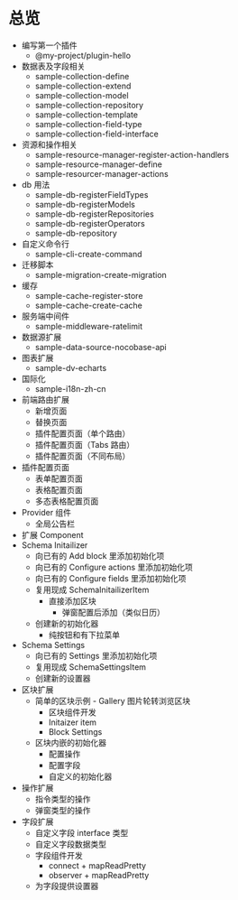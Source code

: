 # 总览

- 编写第一个插件
  - @my-project/plugin-hello
- 数据表及字段相关
  - sample-collection-define
  - sample-collection-extend
  - sample-collection-model
  - sample-collection-repository
  - sample-collection-template
  - sample-collection-field-type
  - sample-collection-field-interface
- 资源和操作相关
  - sample-resource-manager-register-action-handlers
  - sample-resource-manager-define
  - sample-resourcer-manager-actions
- db 用法
  - sample-db-registerFieldTypes
  - sample-db-registerModels
  - sample-db-registerRepositories
  - sample-db-registerOperators
  - sample-db-repository
- 自定义命令行
  - sample-cli-create-command
- 迁移脚本
  - sample-migration-create-migration
- 缓存
  - sample-cache-register-store
  - sample-cache-create-cache
- 服务端中间件
  - sample-middleware-ratelimit
- 数据源扩展
  - sample-data-source-nocobase-api
- 图表扩展
  - sample-dv-echarts
- 国际化
  - sample-i18n-zh-cn
- 前端路由扩展
  - 新增页面
  - 替换页面
  - 插件配置页面（单个路由）
  - 插件配置页面（Tabs 路由）
  - 插件配置页面（不同布局）
- 插件配置页面
  - 表单配置页面
  - 表格配置页面
  - 多态表格配置页面
- Provider 组件
  - 全局公告栏
- 扩展 Component
- Schema Initailizer
  - 向已有的 Add block 里添加初始化项
  - 向已有的 Configure actions 里添加初始化项
  - 向已有的 Configure fields 里添加初始化项
  - 复用现成 SchemaInitailizerItem
    - 直接添加区块
      - 弹窗配置后添加（类似日历）
  - 创建新的初始化器
    - 纯按钮和有下拉菜单
- Schema Settings
  - 向已有的 Settings 里添加初始化项
  - 复用现成 SchemaSettingsItem
  - 创建新的设置器
- 区块扩展
  - 简单的区块示例 - Gallery 图片轮转浏览区块
    - 区块组件开发
    - Initaizer item
    - Block Settings
  - 区块内嵌的初始化器
    - 配置操作
    - 配置字段
    - 自定义的初始化器
- 操作扩展
  - 指令类型的操作
  - 弹窗类型的操作
- 字段扩展
  - 自定义字段 interface 类型
  - 自定义字段数据类型
  - 字段组件开发
    - connect + mapReadPretty
    - observer + mapReadPretty
  - 为字段提供设置器